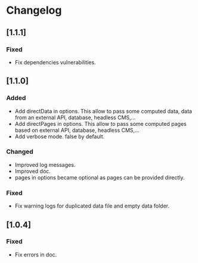 # Changelog

## [1.1.1]

### Fixed

- Fix dependencies vulnerabilities.

## [1.1.0]

### Added

- Add directData in options. This allow to pass some computed data, data from an external API, database, headless CMS,...
- Add directPages in options. This allow to pass some computed pages based on external API, database, headless CMS,...
- Add verbose mode. false by default.

### Changed

- Improved log messages.
- Improved doc.
- pages in options became optional as pages can be provided directly.

### Fixed

- Fix warning logs for duplicated data file and empty data folder.

## [1.0.4]

### Fixed

- Fix errors in doc.
